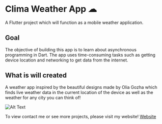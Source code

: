 # Clima Weather App ☁

A Flutter project which will function as a mobile weather application.

## Goal
The objective of building this app is to learn about asynchronous programming in Dart. The app uses time-consuming tasks such as getting device location and networking to get data from the internet.

## What is will created
A weather app inspired by the beautiful designs made by Olia Gozha which finds live weather data in the current location of the device as well as the weather for any city you can think of!


![Alt Text](https://github.com/londonappbrewery/Images/raw/master/clima-demo.gif)


To view contact me or see more projects, please visit my website!
[Website](https://derekdileo.github.io/)
